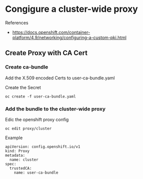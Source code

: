 # Congigure a cluster-wide proxy

References
- https://docs.openshift.com/container-platform/4.9/networking/configuring-a-custom-pki.html

## Create Proxy with CA Cert

### Create ca-bundle
Add the X.509 encoded Certs to user-ca-bundle.yaml

Create the Secret
```
oc create -f user-ca-bundle.yaml
```

### Add the bundle to the cluster-wide proxy

Edic the openshift proxy config
```
oc edit proxy/cluster
```

Example
```
apiVersion: config.openshift.io/v1
kind: Proxy
metadata:
  name: cluster
spec:
  trustedCA:
    name: user-ca-bundle 
```